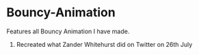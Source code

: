 # Bouncy-Animation
Features all Bouncy Animation I have made.

1. Recreated what Zander Whitehurst did on Twitter on 26th July
